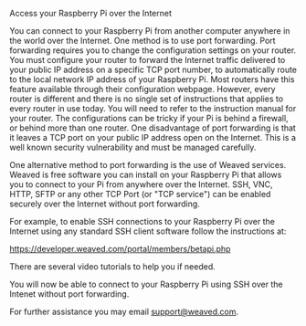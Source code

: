 Access your Raspberry Pi over the Internet

You can connect to your Raspberry Pi from another computer anywhere in the world over the Internet.   One method is to use port forwarding.   Port forwarding requires you to change the configuration settings on your router.   You must configure your router to forward the Internet traffic delivered to your public IP address on a specific TCP port number, to automatically route to the local network IP address of your Raspberry Pi.  Most routers have this feature available through their configuration webpage.  However, every router is different and there is no single set of instructions that applies to every router in use today.  You will need to refer to the instruction manual for your router.  The configurations can be tricky if your Pi is behind a firewall, or behind more than one router.  One disadvantage of port forwarding is that it leaves a TCP port on your public IP address open on the Internet.  This is a well known security vulnerability and must be managed carefully.

One alternative method to port forwarding is the use of Weaved services.  Weaved is free software you can install on your Raspberry Pi that allows you to connect to your Pi from anywhere over the Internet.  SSH, VNC, HTTP, SFTP or any other TCP Port (or "TCP service") can be enabled securely over the Internet without port forwarding.

For example, to enable SSH connections to your Raspberry Pi over the Internet using any standard SSH client software follow the instructions at:  

https://developer.weaved.com/portal/members/betapi.php

There are several video tutorials to help you if needed.

You will now be able to connect to your Raspberry Pi using SSH over the Intenet without port forwarding.

For further assistance you may email support@weaved.com.

